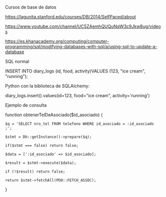 Cursos de base de datos

https://lagunita.stanford.edu/courses/DB/2014/SelfPaced/about

https://www.youtube.com/channel/UC5ZAemhQUQuNqW3c9Jkw8ug/videos

https://es.khanacademy.org/computing/computer-programming/sql/modifying-databases-with-sql/a/using-sql-to-update-a-database

SQL normal

INSERT INTO diary_logs (id, food, activity)VALUES (123, "ice cream", "running");

Python con la biblioteca de SQLAlchemy:

diary_logs.insert().values(id=123, food="ice cream", activity='running')

Ejemplo de consulta

 function obtenerTelDeAsociado($id_asociado) {
    
    $q = 'SELECT nro_tel FROM telefono WHERE id_asociado = :id_asociado ;';

    $stmt = Db::getInstance()->prepare($q);

    if($stmt === false) return false;

    $data = [':id_asociado' => $id_asociado];

    $result = $stmt->execute($data);

    if (!$result) return false;

    return $stmt->fetchAll(PDO::FETCH_ASSOC);
 }